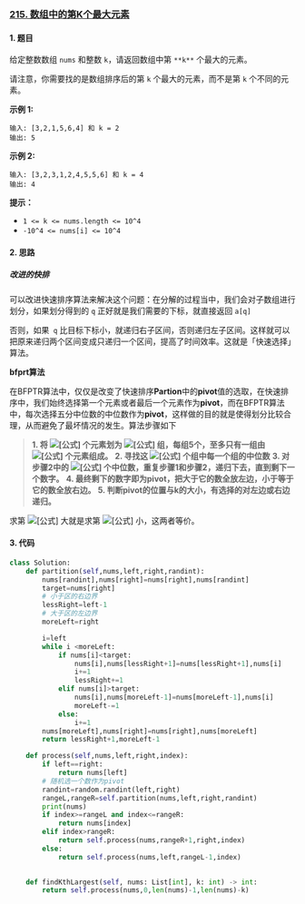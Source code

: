 ### [215. 数组中的第K个最大元素](https://leetcode-cn.com/problems/kth-largest-element-in-an-array/)

#### 1. 题目

给定整数数组 `nums` 和整数 `k`，请返回数组中第 `**k**` 个最大的元素。

请注意，你需要找的是数组排序后的第 `k` 个最大的元素，而不是第 `k` 个不同的元素。

**示例 1:**

```
输入: [3,2,1,5,6,4] 和 k = 2
输出: 5
```

**示例 2:**

```
输入: [3,2,3,1,2,4,5,5,6] 和 k = 4
输出: 4
```

**提示：**

- `1 <= k <= nums.length <= 10^4`
- `-10^4 <= nums[i] <= 10^4`

#### 2. 思路

##### 改进的快排

可以改进快速排序算法来解决这个问题：在分解的过程当中，我们会对子数组进行划分，如果划分得到的 `q` 正好就是我们需要的下标，就直接返回 `a[q]`

否则，如果` q` 比目标下标小，就递归右子区间，否则递归左子区间。这样就可以把原来递归两个区间变成只递归一个区间，提高了时间效率。这就是「快速选择」算法。

**bfprt算法**

在BFPTR算法中，仅仅是改变了快速排序**Partion**中的**pivot**值的选取，在快速排序中，我们始终选择第一个元素或者最后一个元素作为**pivot**，而在BFPTR算法中，每次选择五分中位数的中位数作为**pivot**，这样做的目的就是使得划分比较合理，从而避免了最坏情况的发生。算法步骤如下

> **1. 将 ![[公式]](https://www.zhihu.com/equation?tex=n) 个元素划为 ![[公式]](https://www.zhihu.com/equation?tex=%5Clfloor+n%2F5%5Crfloor) 组，每组5个，至多只有一组由 ![[公式]](https://www.zhihu.com/equation?tex=n%5Cbmod5) 个元素组成。**
> **2. 寻找这 ![[公式]](https://www.zhihu.com/equation?tex=%5Clceil+n%2F5%5Crceil) 个组中每一个组的中位数**
> **3. 对步骤2中的 ![[公式]](https://www.zhihu.com/equation?tex=%5Clceil+n%2F5%5Crceil) 个中位数，重复步骤1和步骤2，递归下去，直到剩下一个数字。**
> **4. 最终剩下的数字即为pivot，把大于它的数全放左边，小于等于它的数全放右边。**
> **5. 判断pivot的位置与k的大小，有选择的对左边或右边递归。**

求第 ![[公式]](https://www.zhihu.com/equation?tex=k) 大就是求第 ![[公式]](https://www.zhihu.com/equation?tex=n-k%2B1) 小，这两者等价。

#### 3. 代码

```python
class Solution:
    def partition(self,nums,left,right,randint):
        nums[randint],nums[right]=nums[right],nums[randint]
        target=nums[right]
        # 小于区的右边界
        lessRight=left-1
        # 大于区的左边界
        moreLeft=right

        i=left
        while i <moreLeft:
            if nums[i]<target:
                nums[i],nums[lessRight+1]=nums[lessRight+1],nums[i]
                i+=1
                lessRight+=1
            elif nums[i]>target:
                nums[i],nums[moreLeft-1]=nums[moreLeft-1],nums[i]
                moreLeft-=1
            else:
                i+=1
        nums[moreLeft],nums[right]=nums[right],nums[moreLeft]
        return lessRight+1,moreLeft-1

    def process(self,nums,left,right,index):
        if left==right:
            return nums[left]
        # 随机选一个数作为pivot
        randint=random.randint(left,right)
        rangeL,rangeR=self.partition(nums,left,right,randint)
        print(nums)
        if index>=rangeL and index<=rangeR:
            return nums[index]
        elif index>rangeR:
            return self.process(nums,rangeR+1,right,index)
        else:
            return self.process(nums,left,rangeL-1,index)
        

    def findKthLargest(self, nums: List[int], k: int) -> int:
        return self.process(nums,0,len(nums)-1,len(nums)-k)
```

